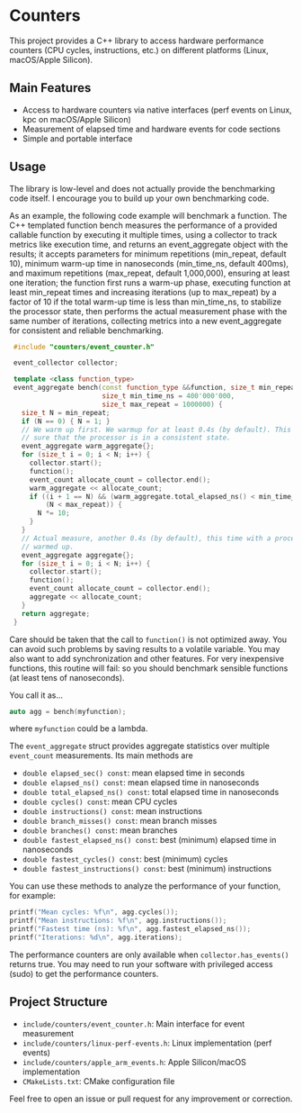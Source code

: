 # Counters

This project provides a C++ library to access hardware performance counters (CPU cycles, instructions, etc.) on different platforms (Linux, macOS/Apple Silicon).

## Main Features
- Access to hardware counters via native interfaces (perf events on Linux, kpc on macOS/Apple Silicon)
- Measurement of elapsed time and hardware events for code sections
- Simple and portable interface

## Usage

The library is low-level and does not actually provide the benchmarking code itself.
I encourage you to build up your own benchmarking code.

As an example, the following code example will benchmark a function. 
The C++ templated function bench measures the performance of a provided callable function by executing it multiple times, using a collector to track metrics like execution time, and returns an event_aggregate object with the results; it accepts parameters for minimum repetitions (min_repeat, default 10), minimum warm-up time in nanoseconds (min_time_ns, default 400ms), and maximum repetitions (max_repeat, default 1,000,000), ensuring at least one iteration; the function first runs a warm-up phase, executing function at least min_repeat times and increasing iterations (up to max_repeat) by a factor of 10 if the total warm-up time is less than min_time_ns, to stabilize the processor state, then performs the actual measurement phase with the same number of iterations, collecting metrics into a new event_aggregate for consistent and reliable benchmarking.


```cpp
 #include "counters/event_counter.h"

 event_collector collector;

 template <class function_type>
 event_aggregate bench(const function_type &&function, size_t min_repeat = 10,
                       size_t min_time_ns = 400'000'000,
                       size_t max_repeat = 1000000) {
   size_t N = min_repeat;
   if (N == 0) { N = 1; }
   // We warm up first. We warmup for at least 0.4s (by default). This makes
   // sure that the processor is in a consistent state.
   event_aggregate warm_aggregate{};
   for (size_t i = 0; i < N; i++) {
     collector.start();
     function();
     event_count allocate_count = collector.end();
     warm_aggregate << allocate_count;
     if ((i + 1 == N) && (warm_aggregate.total_elapsed_ns() < min_time_ns) &&
         (N < max_repeat)) {
       N *= 10;
     }
   }
   // Actual measure, another 0.4s (by default), this time with a processor
   // warmed up.
   event_aggregate aggregate{};
   for (size_t i = 0; i < N; i++) {
     collector.start();
     function();
     event_count allocate_count = collector.end();
     aggregate << allocate_count;
   }
   return aggregate;
 }
```

Care should be taken that the call to `function()` is not optimized away. You can avoid
such problems by saving results to a volatile variable. You may also want to add synchronization and other features. For very inexpensive functions, this routine will fail: so you should benchmark sensible functions (at least tens of nanoseconds). 

You call it as...

```cpp
auto agg = bench(myfunction);
```

where `myfunction` could be a lambda.


The `event_aggregate` struct provides aggregate statistics over multiple `event_count` measurements. Its main methods are


- `double elapsed_sec() const`: mean elapsed time in seconds
- `double elapsed_ns() const`: mean elapsed time in nanoseconds
- `double total_elapsed_ns() const`: total elapsed time in nanoseconds
- `double cycles() const`: mean CPU cycles
- `double instructions() const`: mean instructions
- `double branch_misses() const`: mean branch misses
- `double branches() const`: mean branches
- `double fastest_elapsed_ns() const`: best (minimum) elapsed time in nanoseconds
- `double fastest_cycles() const`: best (minimum) cycles
- `double fastest_instructions() const`: best (minimum) instructions

You can use these methods to analyze the performance of your function, for example:

```cpp
printf("Mean cycles: %f\n", agg.cycles());
printf("Mean instructions: %f\n", agg.instructions());
printf("Fastest time (ns): %f\n", agg.fastest_elapsed_ns());
printf("Iterations: %d\n", agg.iterations);
```

The performance counters are only available when `collector.has_events()` returns true.
You may need to run your software with privileged access (sudo) to get the performance
counters.

## Project Structure
- `include/counters/event_counter.h`: Main interface for event measurement
- `include/counters/linux-perf-events.h`: Linux implementation (perf events)
- `include/counters/apple_arm_events.h`: Apple Silicon/macOS implementation
- `CMakeLists.txt`: CMake configuration file

Feel free to open an issue or pull request for any improvement or correction.
